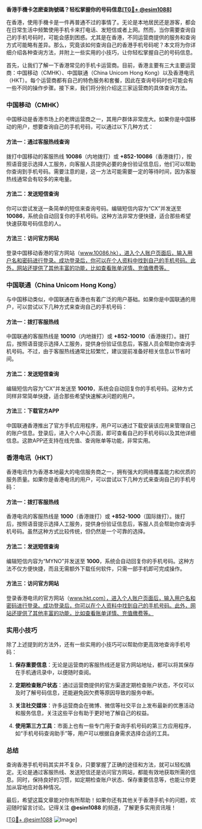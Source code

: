 **香港手機卡怎麽查詢號碼？轻松掌握你的号码信息[[TG💪+ @esim1088](https://t.me/s/esim1088)]**

在香港，使用手機卡是一件再普通不过的事情了。无论是本地居民还是游客，都会在日常生活中频繁使用手机卡来打电话、发短信或者上网。然而，当你需要查询自己的手机号码时，可能会感到困惑。尤其是在香港，不同运营商提供的服务和查询方式可能略有差异。那么，究竟该如何查询自己的香港手机号码呢？本文将为你详细介绍各种查询方法，并附上一些实用的小技巧，让你轻松掌握自己的号码信息。

首先，让我们了解一下香港常见的手机卡运营商。目前，香港主要有三大主要运营商：中国移动（CMHK）、中国联通（China Unicom Hong Kong）以及香港电讯（HKT）。每个运营商都有自己的特色服务和套餐，因此在查询号码时也可能会有一些不同的操作步骤。接下来，我们将分别介绍这三家运营商的具体查询方法。

### 中国移动（CMHK）

中国移动是香港市场上的老牌运营商之一，其用户群体非常庞大。如果你是中国移动的用户，想要查询自己的手机号码，可以通过以下几种方式：

#### 方法一：通过客服热线查询

拨打中国移动的客服热线 **10086**（内地拨打）或 **+852-10086**（香港拨打），按照语音提示选择人工服务，向客服人员提供必要的身份验证信息后，他们可以帮助你查询到手机号码。需要注意的是，这一方法可能需要一定的等待时间，因为客服热线通常会有较多的来电量。

#### 方法二：发送短信查询

你可以尝试发送一条简单的短信来查询号码。编辑短信内容为“CX”并发送至 **10086**，系统会自动回复你的手机号码。这种方法非常方便快捷，适合那些希望快速获取号码信息的人。

#### 方法三：访问官方网站

登录中国移动香港的官方网站（www.10086.hk），进入个人账户页面后，输入用户名和密码进行登录。成功登录后，你可以在个人资料中找到自己的手机号码。此外，网站还提供了其他丰富的功能，比如查看账单详情、充值缴费等。

### 中国联通（China Unicom Hong Kong）

与中国移动类似，中国联通在香港也有着广泛的用户基础。如果你是中国联通的用户，可以尝试以下几种方式来查询自己的手机号码：

#### 方法一：拨打客服热线

中国联通的客服热线是 **10010**（内地拨打）或 **+852-10010**（香港拨打）。拨打后，按照语音提示选择人工服务，提供身份验证信息后，客服人员会帮助你查询手机号码。不过，由于客服热线通常比较繁忙，建议提前准备好相关信息以节省时间。

#### 方法二：发送短信查询

编辑短信内容为“CX”并发送至 **10010**，系统会自动回复你的手机号码。这种方式同样非常简单快捷，适合那些希望快速解决问题的用户。

#### 方法三：下载官方APP

中国联通香港推出了官方手机应用程序，用户可以通过下载安装该应用来管理自己的账户信息。登录后，进入个人中心页面，即可查看自己的手机号码以及其他详细信息。这款APP还支持在线充值、查询账单等功能，非常实用。

### 香港电讯（HKT）

香港电讯作为香港本地最大的电信服务商之一，拥有强大的网络覆盖能力和优质的服务质量。如果你是香港电讯的用户，可以尝试以下几种方式来查询自己的手机号码：

#### 方法一：拨打客服热线

香港电讯的客服热线是 **1000**（香港拨打）或 **+852-1000**（国际拨打）。拨打后，按照语音提示选择人工服务，提供身份验证信息后，客服人员会帮助你查询手机号码。虽然这种方式比较传统，但仍然是一个可靠的选择。

#### 方法二：发送短信查询

编辑短信内容为“MYNO”并发送至 **1000**，系统会自动回复你的手机号码。这种方法不仅方便快捷，而且无需额外下载任何软件，只需一部手机即可完成操作。

#### 方法三：访问官方网站

登录香港电讯的官方网站（www.hkt.com），进入个人账户页面后，输入用户名和密码进行登录。成功登录后，你可以在个人资料中找到自己的手机号码。此外，网站还提供了其他丰富的功能，比如查看账单详情、充值缴费等。

### 实用小技巧

除了上述提到的方法外，还有一些实用的小技巧可以帮助你更高效地查询手机号码：

1. **保存重要信息**：无论是运营商的客服热线还是官方网站地址，都可以将其保存在手机通讯录中，以便随时查阅。
   
2. **定期检查账户状态**：通过运营商提供的官方渠道定期检查账户状态，不仅可以及时了解号码信息，还能避免因欠费等原因导致的服务中断。

3. **关注社交媒体**：许多运营商会在微博、微信等社交平台上发布最新的优惠活动和服务信息，关注这些平台有助于更好地了解自己的权益。

4. **使用第三方工具**：市面上也有一些专门用于查询手机号码的第三方应用程序，如“手机号码查询助手”等，用户可以根据自身需求选择合适的工具。

### 总结

查询香港手机号码其实并不复杂，只要掌握了正确的途径和方法，就可以轻松搞定。无论是通过客服热线、发送短信还是访问官方网站，都能有效地获取所需的信息。同时，保持良好的习惯，如定期检查账户状态、保存重要信息等，也能让你更加从容地应对各种情况。

最后，希望这篇文章能对你有所帮助！如果你还有其他关于香港手机卡的问题，欢迎随时留言讨论。记得关注 **@esim1088** 的频道，了解更多实用资讯哦！

[[TG💪+ @esim1088](https://t.me/s/esim1088) ![Image](https://i.postimg.cc/4NQfJmqS/Snipaste-2025-05-13-00-14-12.png)]